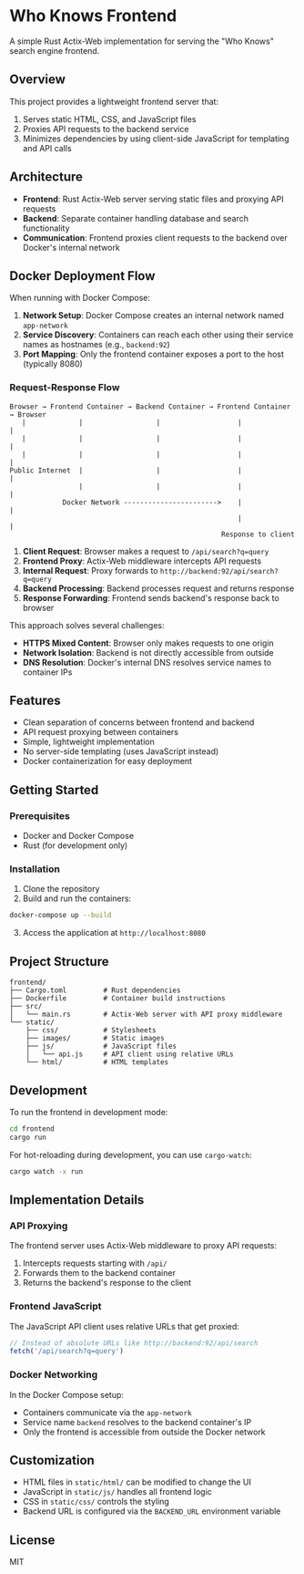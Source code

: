 # Who Knows Frontend

A simple Rust Actix-Web implementation for serving the "Who Knows" search engine frontend.

## Overview

This project provides a lightweight frontend server that:

1. Serves static HTML, CSS, and JavaScript files
2. Proxies API requests to the backend service
3. Minimizes dependencies by using client-side JavaScript for templating and API calls

## Architecture

- **Frontend**: Rust Actix-Web server serving static files and proxying API requests
- **Backend**: Separate container handling database and search functionality
- **Communication**: Frontend proxies client requests to the backend over Docker's internal network

## Docker Deployment Flow

When running with Docker Compose:

1. **Network Setup**: Docker Compose creates an internal network named `app-network`
2. **Service Discovery**: Containers can reach each other using their service names as hostnames (e.g., `backend:92`)
3. **Port Mapping**: Only the frontend container exposes a port to the host (typically 8080)

### Request-Response Flow

```
Browser → Frontend Container → Backend Container → Frontend Container → Browser
   |             |                  |                   |                   |
   |             |                  |                   |                   |
   |             |                  |                   |                   |
Public Internet  |                  |                   |                   |
                 |                  |                   |                   |
             Docker Network ----------------------->    |                   |
                                                        |                   |
                                                    Response to client
```

1. **Client Request**: Browser makes a request to `/api/search?q=query`
2. **Frontend Proxy**: Actix-Web middleware intercepts API requests
3. **Internal Request**: Proxy forwards to `http://backend:92/api/search?q=query`
4. **Backend Processing**: Backend processes request and returns response
5. **Response Forwarding**: Frontend sends backend's response back to browser

This approach solves several challenges:
- **HTTPS Mixed Content**: Browser only makes requests to one origin
- **Network Isolation**: Backend is not directly accessible from outside
- **DNS Resolution**: Docker's internal DNS resolves service names to container IPs

## Features

- Clean separation of concerns between frontend and backend
- API request proxying between containers
- Simple, lightweight implementation
- No server-side templating (uses JavaScript instead)
- Docker containerization for easy deployment

## Getting Started

### Prerequisites

- Docker and Docker Compose
- Rust (for development only)

### Installation

1. Clone the repository
2. Build and run the containers:

```bash
docker-compose up --build
```

3. Access the application at `http://localhost:8080`

## Project Structure

```
frontend/
├── Cargo.toml         # Rust dependencies
├── Dockerfile         # Container build instructions
├── src/
│   └── main.rs        # Actix-Web server with API proxy middleware
└── static/
    ├── css/           # Stylesheets
    ├── images/        # Static images
    ├── js/            # JavaScript files
    │   └── api.js     # API client using relative URLs
    └── html/          # HTML templates
```

## Development

To run the frontend in development mode:

```bash
cd frontend
cargo run
```

For hot-reloading during development, you can use `cargo-watch`:

```bash
cargo watch -x run
```

## Implementation Details

### API Proxying

The frontend server uses Actix-Web middleware to proxy API requests:

1. Intercepts requests starting with `/api/`
2. Forwards them to the backend container
3. Returns the backend's response to the client

### Frontend JavaScript

The JavaScript API client uses relative URLs that get proxied:

```javascript
// Instead of absolute URLs like http://backend:92/api/search
fetch('/api/search?q=query')
```

### Docker Networking

In the Docker Compose setup:
- Containers communicate via the `app-network`
- Service name `backend` resolves to the backend container's IP
- Only the frontend is accessible from outside the Docker network

## Customization

- HTML files in `static/html/` can be modified to change the UI
- JavaScript in `static/js/` handles all frontend logic
- CSS in `static/css/` controls the styling
- Backend URL is configured via the `BACKEND_URL` environment variable

## License

MIT

